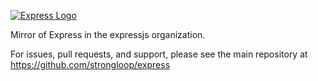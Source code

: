 [![Express Logo](https://i.cloudup.com/zfY6lL7eFa-3000x3000.png)](http://expressjs.com/)

Mirror of Express in the expressjs organization.

For issues, pull requests, and support, please see the main repository at https://github.com/strongloop/express

